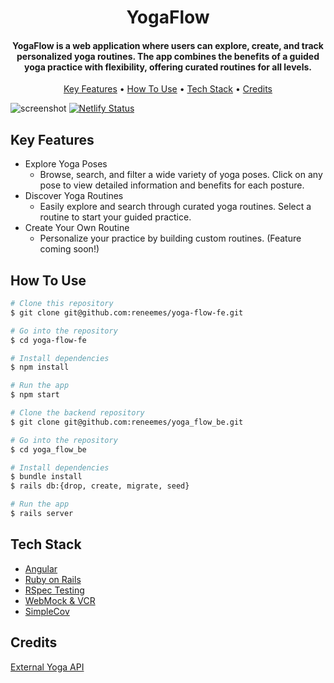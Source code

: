 
<h1 align="center">
  YogaFlow
  <br>
</h1>

<h4 align="center">YogaFlow is a web application where users can explore, create, and track personalized yoga routines. The app combines the benefits of a guided yoga practice with flexibility, offering curated routines for all levels.</h4>

<p align="center">
  <a href="#key-features">Key Features</a> •
  <a href="#how-to-use">How To Use</a> •
  <a href="#tech-stack">Tech Stack</a> •
  <a href="#credits">Credits</a>
</p>

![screenshot](/public/assets/yogaflow-home.png)
[![Netlify Status](https://api.netlify.com/api/v1/badges/f6cdf768-eb37-40dd-89a5-487bfae52e92/deploy-status)](https://app.netlify.com/projects/yogaflow-app/deploys)
## Key Features

* Explore Yoga Poses
  - Browse, search, and filter a wide variety of yoga poses. Click on any pose to view detailed information and benefits for each posture.
* Discover Yoga Routines
  - Easily explore and search through curated yoga routines. Select a routine to start your guided practice.
* Create Your Own Routine
  - Personalize your practice by building custom routines. (Feature coming soon!)

## How To Use

```bash
# Clone this repository
$ git clone git@github.com:reneemes/yoga-flow-fe.git

# Go into the repository
$ cd yoga-flow-fe

# Install dependencies
$ npm install

# Run the app
$ npm start
```

```bash
# Clone the backend repository
$ git clone git@github.com:reneemes/yoga_flow_be.git

# Go into the repository
$ cd yoga_flow_be

# Install dependencies
$ bundle install
$ rails db:{drop, create, migrate, seed}

# Run the app
$ rails server
```

## Tech Stack

- [Angular](https://angular.dev/)
- [Ruby on Rails](https://rubyonrails.org/)
- [RSpec Testing](https://rspec.info/)
- [WebMock & VCR](https://github.com/vcr/vcr)
- [SimpleCov](https://github.com/simplecov-ruby/simplecov)
<!-- - [Ruby](https://www.ruby-lang.org/en/documentation/) -->

## Credits

[External Yoga API](https://github.com/alexcumplido/yoga-api?tab=readme-ov-file)

